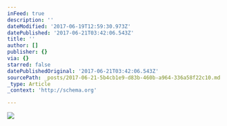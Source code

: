 ```yaml
---
inFeed: true
description: ''
dateModified: '2017-06-19T12:59:30.973Z'
datePublished: '2017-06-21T03:42:06.543Z'
title: ''
author: []
publisher: {}
via: {}
starred: false
datePublishedOriginal: '2017-06-21T03:42:06.543Z'
sourcePath: _posts/2017-06-21-5b4cb1e9-d83b-460b-a964-336a58f22c10.md
_type: Article
_context: 'http://schema.org'

---
```

<article style=""><img src="https://the-grid-user-content.s3-us-west-2.amazonaws.com/b5e08ee9-88f8-43bd-b912-35885c6bd759.jpg" /></article>